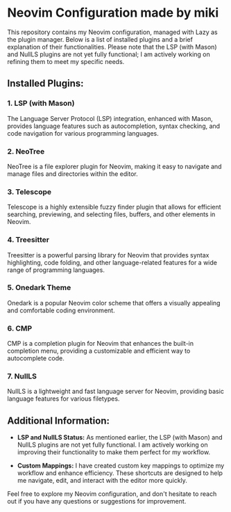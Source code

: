 # Neovim Configuration made by miki

This repository contains my Neovim configuration, managed with Lazy as the plugin manager. Below is a list of installed plugins and a brief explanation of their functionalities. Please note that the LSP (with Mason) and NullLS plugins are not yet fully functional; I am actively working on refining them to meet my specific needs.

## Installed Plugins:

### 1. LSP (with Mason)
The Language Server Protocol (LSP) integration, enhanced with Mason, provides language features such as autocompletion, syntax checking, and code navigation for various programming languages.

### 2. NeoTree
NeoTree is a file explorer plugin for Neovim, making it easy to navigate and manage files and directories within the editor.

### 3. Telescope
Telescope is a highly extensible fuzzy finder plugin that allows for efficient searching, previewing, and selecting files, buffers, and other elements in Neovim.

### 4. Treesitter
Treesitter is a powerful parsing library for Neovim that provides syntax highlighting, code folding, and other language-related features for a wide range of programming languages.

### 5. Onedark Theme
Onedark is a popular Neovim color scheme that offers a visually appealing and comfortable coding environment.

### 6. CMP
CMP is a completion plugin for Neovim that enhances the built-in completion menu, providing a customizable and efficient way to autocomplete code.

### 7. NullLS
NullLS is a lightweight and fast language server for Neovim, providing basic language features for various filetypes.

## Additional Information:

- **LSP and NullLS Status:** As mentioned earlier, the LSP (with Mason) and NullLS plugins are not yet fully functional. I am actively working on improving their functionality to make them perfect for my workflow.

- **Custom Mappings:** I have created custom key mappings to optimize my workflow and enhance efficiency. These shortcuts are designed to help me navigate, edit, and interact with the editor more quickly.

Feel free to explore my Neovim configuration, and don't hesitate to reach out if you have any questions or suggestions for improvement.

